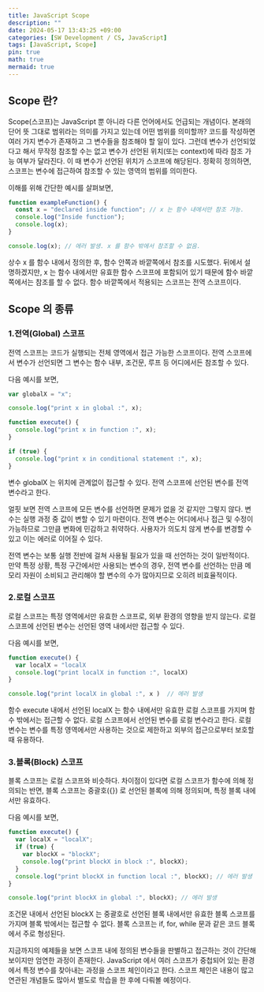 ```yaml
---
title: JavaScript Scope
description: ""
date: 2024-05-17 13:43:25 +09:00
categories: [SW Development / CS, JavaScript]
tags: [JavaScript, Scope]
pin: true
math: true
mermaid: true
---
```


## Scope 란?

Scope(스코프)는 JavaScript 뿐 아니라 다른 언어에서도 언급되는 개념이다. 본래의 단어 뜻 그대로 범위라는 의미를 가지고 있는데 어떤 범위를
의미할까? 코드를 작성하면 여러 가지 변수가 존재하고 그 변수들을 참조해야 할 일이 있다. 그런데 변수가 선언되었다고 해서 무작정 참조할 수는
없고 변수가 선언된 위치(또는 context)에 따라 참조 가능 여부가 달라진다. 이 때 변수가 선언된 위치가 스코프에 해당된다. 정확히 정의하면,
스코프는 변수에 접근하여 참조할 수 있는 영역의 범위를 의미한다.

이해를 위해 간단한 예시를 살펴보면,

```js
function exampleFunction() {
  const x = "declared inside function"; // x 는 함수 내에서만 참조 가능.
  console.log("Inside function");
  console.log(x);
}

console.log(x); // 에러 발생. x 를 함수 밖에서 참조할 수 없음.
```

상수 x 를 함수 내에서 정의한 후, 함수 안쪽과 바깥쪽에서 참조를 시도했다. 뒤에서 설명하겠지만, x 는 함수 내에서만 유효한 함수 스코프에 포함되어
있기 때문에 함수 바깥쪽에서는 참조를 할 수 없다. 함수 바깥쪽에서 적용되는 스코프는 전역 스코프이다.

## Scope 의 종류

### 1.전역(Global) 스코프

전역 스코프는 코드가 실행되는 전체 영역에서 접근 가능한 스코프이다. 전역 스코프에서 변수가 선언되면 그 변수는 함수 내부, 조건문, 루프 등 어디에서든 참조할 수 있다.

다음 예시를 보면,

```js
var globalX = "x";

console.log("print x in global :", x);

function execute() {
  console.log("print x in function :", x);
}

if (true) {
  console.log("print x in conditional statement :", x);
}
```

변수 globalX 는 위치에 관계없이 접근할 수 있다. 전역 스코프에 선언된 변수를 전역 변수라고 한다.

얼핏 보면 전역 스코프에 모든 변수를 선언하면 문제가 없을 것 같지만 그렇지 않다. 변수는 실행 과정 중 값이
변할 수 있기 마련이다. 전역 변수는 어디에서나 접근 및 수정이 가능하므로 그만큼 변화에 민감하고 취약하다.
사용자가 의도치 않게 변수를 변경할 수 있고 이는 에러로 이어질 수 있다.

전역 변수는 보통 실행 전반에 걸쳐 사용될 필요가 있을 때 선언하는 것이 일반적이다. 만약 특정 상황, 특정 구간에서만 사용되는 변수의 경우, 전역 변수를 선언하는 만큼 메모리 자원이 소비되고 관리해야 할 변수의 수가 많아지므로 오히려 비효율적이다.

### 2.로컬 스코프

로컬 스코프는 특정 영역에서만 유효한 스코프로, 외부 환경의 영향을 받지 않는다. 로컬 스코프에 선언된 변수는 선언된 영역 내에서만 접근할 수 있다.

다음 예시를 보면,

```js
function execute() {
  var localX = "localX
  console.log("print localX in function :", localX)
}

console.log("print localX in global :", x )  // 에러 발생
```

함수 execute 내에서 선언된 localX 는 함수 내에서만 유효한 로컬 스코프를 가지며 함수 밖에서는 접근할 수 없다. 로컬 스코프에서 선언된 변수를 로컬 변수라고 한다. 로컬 변수는 변수를 특정 영역에서만 사용하는 것으로 제한하고 외부의 접근으로부터 보호할 때 유용하다.

### 3.블록(Block) 스코프

블록 스코프는 로컬 스코프와 비슷하다. 차이점이 있다면 로컬 스코프가 함수에 의해 정의되는 반면, 블록 스코프는 중괄호({}) 로 선언된 블록에 의해 정의되며, 특정 블록 내에서만 유효하다.

다음 예시를 보면,

```js
function execute() {
  var localX = "localX";
  if (true) {
    var blockX = "blockX";
    console.log("print blockX in block :", blockX);
  }
  console.log("print blockX in function local :", blockX); // 에러 발생
}

console.log("print blockX in global :", blockX); // 에러 발생
```

조건문 내에서 선언된 blockX 는 중괄호로 선언된 블록 내에서만 유효한 블록 스코프를 가지며 블록 밖에서는 접근할 수 없다. 블록 스코프는 if, for, while 문과 같은 코드 블록에서 주로 형성된다.

지금까지의 예제들을 보면 스코프 내에 정의된 변수들을 판별하고 접근하는 것이 간단해 보이지만 엄연한 과정이 존재한다. JavaScript 에서 여러 스코프가 중첩되어 있는 환경에서 특정 변수를 찾아내는 과정을 스코프 체인이라고 한다. 스코프 체인은 내용이 많고 연관된 개념들도 많아서 별도로 학습을 한 후에 다뤄볼 예정이다.

